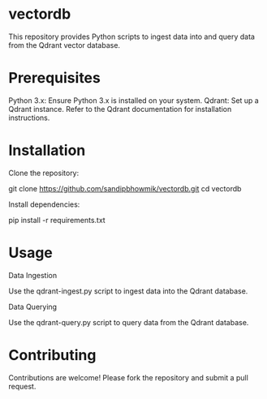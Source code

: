 # vectordb

This repository provides Python scripts to ingest data into and query data from the Qdrant vector database.

# Prerequisites

Python 3.x: Ensure Python 3.x is installed on your system.
Qdrant: Set up a Qdrant instance. Refer to the Qdrant documentation for installation instructions.

# Installation

Clone the repository:

git clone https://github.com/sandipbhowmik/vectordb.git
cd vectordb

Install dependencies:

pip install -r requirements.txt

# Usage
Data Ingestion

Use the qdrant-ingest.py script to ingest data into the Qdrant database.

Data Querying

Use the qdrant-query.py script to query data from the Qdrant database.

# Contributing

Contributions are welcome! Please fork the repository and submit a pull request.

